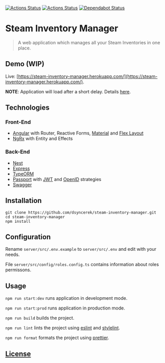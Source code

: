 [![Actions Status](https://github.com/dsyncerek/steam-inventory-manager/workflows/ServerCI/badge.svg)](https://github.com/dsyncerek/steam-inventory-manager/actions)
[![Actions Status](https://github.com/dsyncerek/steam-inventory-manager/workflows/ClientCI/badge.svg)](https://github.com/dsyncerek/steam-inventory-manager/actions)
[![Dependabot Status](https://api.dependabot.com/badges/status?host=github&repo=dsyncerek/steam-inventory-manager)](https://dependabot.com)

# Steam Inventory Manager

> A web application which manages all your Steam Inventories in one place.

## Demo (WIP)

Live: [https://steam-inventory-manager.herokuapp.com/](https://steam-inventory-manager.herokuapp.com/).

**NOTE**: Application will load after a short delay. Details [here](https://devcenter.heroku.com/articles/free-dyno-hours).

## Technologies

### Front-End

- [Angular](https://github.com/angular/angular) with Router, Reactive Forms, [Material](https://github.com/angular/components) and [Flex Layout](https://github.com/angular/flex-layout/)
- [NgRx](https://github.com/ngrx/platform) with Entity and Effects

### Back-End

- [Nest](https://github.com/nestjs/nest)
- [Express](https://github.com/expressjs/express)
- [TypeORM](https://github.com/typeorm/typeorm)
- [Passport](https://github.com/jaredhanson/passport) with [JWT](https://github.com/mikenicholson/passport-jwt) and [OpenID](https://github.com/jaredhanson/passport-openid) strategies
- [Swagger](https://github.com/swagger-api/swagger-ui)

## Installation

```
git clone https://github.com/dsyncerek/steam-inventory-manager.git
cd steam-inventory-manager
npm install
```

## Configuration

Rename `server/src/.env.example` to `server/src/.env` and edit with your needs.

File `server/src/config/roles.config.ts` contains information about roles permissons.

## Usage

`npm run start:dev` runs application in development mode.

`npm run start:prod` runs application in production mode.

`npm run build` builds the project.

`npm run lint` lints the project using [eslint](https://github.com/eslint/eslint) and [stylelint](https://github.com/stylelint/stylelint).

`npm run format` formats the project using [prettier](https://github.com/prettier/prettier).

## [License](LICENSE)
